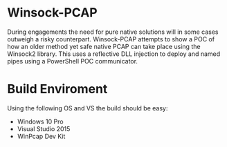 # Winsock-PCAP

During engagements the need for pure native solutions will in some cases outweigh a risky counterpart. Winsock-PCAP attempts to show a POC of how an older method yet safe native PCAP can take place using the Winsock2 library. This uses a reflective DLL injection to deploy and named pipes using a PowerShell POC communicator. 

# Build Enviroment

Using the following OS and VS the build should be easy:

* Windows 10 Pro
* Visual Studio 2015 
* WinPcap Dev Kit


